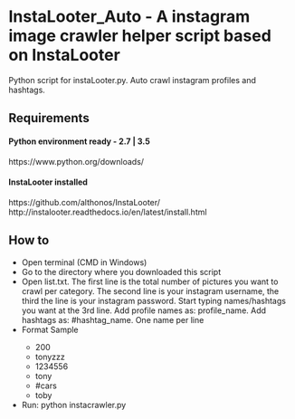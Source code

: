 # InstaLooter_Auto - A instagram image crawler helper script based on InstaLooter
Python script for instaLooter.py. Auto crawl instagram profiles and hashtags.


<h2>Requirements</h2>
<h4>Python environment ready - 2.7 | 3.5</h4>
<a>https://www.python.org/downloads/</a>
<br/>
<h4>InstaLooter installed</h4>
<a>https://github.com/althonos/InstaLooter/</a><br/>
<a>http://instalooter.readthedocs.io/en/latest/install.html</a>

<h2>How to</h2>
<ul>
<li>Open terminal (CMD in Windows)</li>
<li>Go to the directory where you downloaded this script</li>
<li>Open list.txt. 
The first line is the total number of pictures you want to crawl per category. The second line is your instagram username, the third the line is your instagram password. Start typing names/hashtags you want at the 3rd line. Add profile names as: profile_name. Add hashtags as: #hashtag_name. One name per line</li>
<li>Format Sample</li>
<ul>
<li>200</li>
<li>tonyzzz</li>
<li>1234556</li>
<li>tony</li>
<li>#cars</li>
<li>toby</li>
</ul>
<li>Run: python instacrawler.py</li>
</ul>


